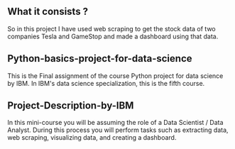 ## What it consists ?
So in this project I have used web scraping to get the stock data of two companies Tesla and GameStop and made a dashboard using that data.

## Python-basics-project-for-data-science
This is the Final assignment of the course Python project for data science by IBM. In IBM's data science specialization, this is the fifth course.

## Project-Description-by-IBM
In this mini-course you will be assuming the role of a Data Scientist / Data Analyst. During this process you will perform tasks such as extracting data, web scraping, visualizing data, and creating a dashboard.



